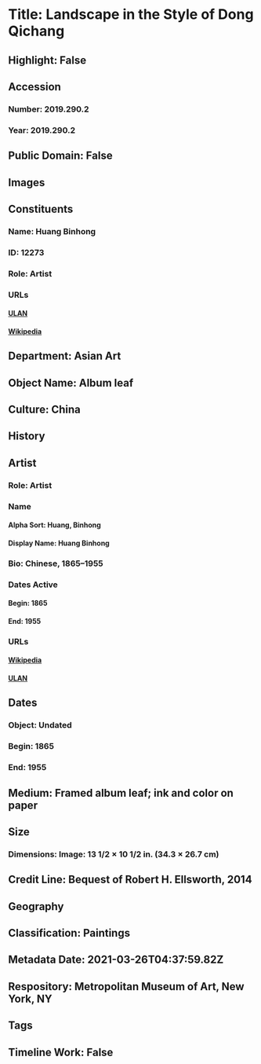 # Title: Landscape in the Style of Dong Qichang
## Highlight: False
## Accession
### Number: 2019.290.2
### Year: 2019.290.2
## Public Domain: False
## Images
## Constituents
### Name: Huang Binhong
### ID: 12273
### Role: Artist
### URLs
#### [ULAN](http://vocab.getty.edu/page/ulan/500319750)
#### [Wikipedia](https://www.wikidata.org/wiki/Q715837)
## Department: Asian Art
## Object Name: Album leaf
## Culture: China
## History
## Artist
### Role: Artist
### Name
#### Alpha Sort: Huang, Binhong
#### Display Name: Huang Binhong
### Bio: Chinese, 1865–1955
### Dates Active
#### Begin: 1865
#### End: 1955
### URLs
#### [Wikipedia](https://www.wikidata.org/wiki/Q715837)
#### [ULAN](http://vocab.getty.edu/page/ulan/500319750)
## Dates
### Object: Undated
### Begin: 1865
### End: 1955
## Medium: Framed album leaf; ink and color on paper
## Size
### Dimensions: Image: 13 1/2 × 10 1/2 in. (34.3 × 26.7 cm)
## Credit Line: Bequest of Robert H. Ellsworth, 2014
## Geography
## Classification: Paintings
## Metadata Date: 2021-03-26T04:37:59.82Z
## Respository: Metropolitan Museum of Art, New York, NY
## Tags
## Timeline Work: False